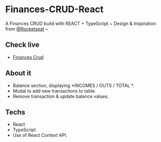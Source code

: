 # Finances-CRUD-React
A Finances CRUD build with REACT + TypeScript  ~ Design &amp; Inspiration from [@Rocketseat](https://rocketseat.com.br/) ~


## Check live
- [Finances Crud](https://dotdott.github.io/Finances-CRUD-React/#)

## About it
- Balance section, displaying *INCOMES / OUTS / TOTAL *.
- Modal to add new transactions to table.
- Remove transaction & update balance values.

## Techs
- React
- TypeScript
- Use of React Context API.
